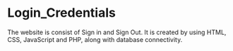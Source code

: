 # Login_Credentials
The website is consist of Sign in and Sign Out. It is created by using HTML, CSS, JavaScript and  PHP, along with database connectivity.
